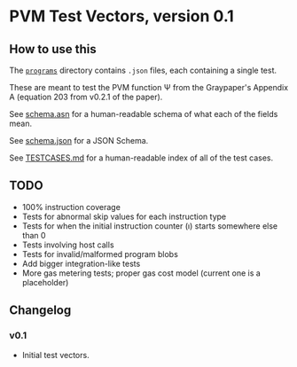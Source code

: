 # PVM Test Vectors, version 0.1

## How to use this

The [`programs`](./programs) directory contains `.json` files, each containing a single test.

These are meant to test the PVM function Ψ from the Graypaper's Appendix A (equation 203 from v0.2.1 of the paper).

See [schema.asn](./schema.asn) for a human-readable schema of what each of the fields mean.

See [schema.json](./schema.json) for a JSON Schema.

See [TESTCASES.md](./TESTCASES.md) for a human-readable index of all of the test cases.

## TODO

   * 100% instruction coverage
   * Tests for abnormal skip values for each instruction type
   * Tests for when the initial instruction counter (ı) starts somewhere else than 0
   * Tests involving host calls
   * Tests for invalid/malformed program blobs
   * Add bigger integration-like tests
   * More gas metering tests; proper gas cost model (current one is a placeholder)

## Changelog

### v0.1

   * Initial test vectors.
